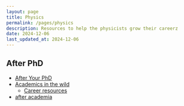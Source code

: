 ```yaml
---
layout: page
title: Physics
permalink: /pages/physics
description: Resources to help the physicists grow their careerz
date: 2024-12-06 
last_updated_at: 2024-12-06 
---
```

## After PhD 
-  [After Your PhD](https://afteryourphd.com/)
-  [Academics in the wild](https://academicsinthewild.com/)
    -   [Career resources](https://resources.academicsinthewild.com/)
-  [after academia](https://academicsinthewild.com/)
